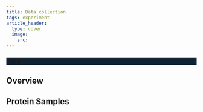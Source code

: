 ```yaml
---
title: Data collection
tags: experiment 
article_header:
  type: cover
  image:
    src: 
---
```

<div class="hero hero--dark" style="background-color: #123;">
  <div class="hero__content">
    <h3>Hero</h3>
  </div>
</div>

## Overview

## Protein Samples 



